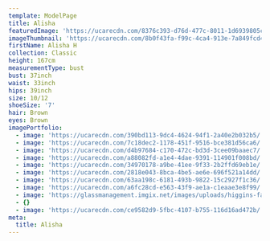 ```yaml
---
template: ModelPage
title: Alisha
featuredImage: 'https://ucarecdn.com/8376c393-d76d-477c-8011-1d6939805c0c/'
imageThumbnail: 'https://ucarecdn.com/8b0f43fa-f99c-4ca4-913e-7a849fcd4d7e/'
firstName: Alisha H
collection: Classic
height: 167cm
measurementType: bust
bust: 37inch
waist: 33inch
hips: 39inch
size: 10/12
shoeSize: '7'
hair: Brown
eyes: Brown
imagePortfolio:
  - image: 'https://ucarecdn.com/390bd113-9dc4-4624-94f1-2a40e2b032b5/'
  - image: 'https://ucarecdn.com/7c18dec2-1178-451f-9516-bce381d56ca6/'
  - image: 'https://ucarecdn.com/d4b97684-c170-472c-bd3d-3cee09baaec7/'
  - image: 'https://ucarecdn.com/a88082fd-a1e4-4dae-9391-114901f008bd/'
  - image: 'https://ucarecdn.com/34970178-a9be-41ee-9f33-2b2ffd69eb1e/'
  - image: 'https://ucarecdn.com/2818e043-8bca-4be5-ae6e-696f521a14dd/'
  - image: 'https://ucarecdn.com/63aa198c-6181-493b-9822-15c2927f1c36/'
  - image: 'https://ucarecdn.com/a6fc28cd-e563-43f9-ae1a-c1eaae3e8f99/'
  - image: 'https://glassmanagement.imgix.net/images/uploads/higgins-family.jpg'
  - {}
  - image: 'https://ucarecdn.com/ce9582d9-5fbc-4107-b755-116d16ad472b/'
meta:
  title: Alisha
---
```


